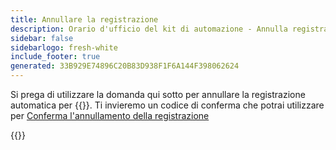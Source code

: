 ```yaml
---
title: Annullare la registrazione
description: Orario d'ufficio del kit di automazione - Annulla registrazione
sidebar: false
sidebarlogo: fresh-white
include_footer: true
generated: 33B929E74896C20B83D938F1F6A144F398062624
---
```


Si prega di utilizzare la domanda qui sotto per annullare la registrazione automatica per {{<product-name>}}. Ti invieremo un codice di conferma che potrai utilizzare per [Conferma l'annullamento della registrazione](/it/office-hours/unregister-confirm)

{{<questions name="/office-hours/unregister.json" completed="Thank you for completing unregistration questions" showNavigationButtons=false >}}
